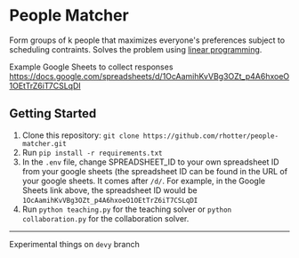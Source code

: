 # People Matcher
Form groups of k people that maximizes everyone's preferences subject to scheduling contraints. Solves the problem using [linear programming](https://en.wikipedia.org/wiki/Linear_programming).

Example Google Sheets to collect responses <a href="https://docs.google.com/spreadsheets/d/1OcAamihKvVBg3OZt_p4A6hxoeO1OEtTrZ6iT7CSLqDI" target="_blank">https://docs.google.com/spreadsheets/d/1OcAamihKvVBg3OZt_p4A6hxoeO1OEtTrZ6iT7CSLqDI</a>

## Getting Started
1. Clone this repository: `git clone https://github.com/rhotter/people-matcher.git`
2. Run `pip install -r requirements.txt`
3. In the `.env` file, change SPREADSHEET_ID to your own spreadsheet ID from your google sheets (the spreadsheet ID can be found in the URL of your google sheets. It comes after `/d/`. For example, in the Google Sheets link above, the spreadsheet ID would be `1OcAamihKvVBg3OZt_p4A6hxoeO1OEtTrZ6iT7CSLqDI`
4. Run `python teaching.py` for the teaching solver or `python collaboration.py` for the collaboration solver.

------

Experimental things on `devy` branch
